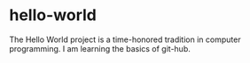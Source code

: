 # hello-world
The Hello World project is a time-honored tradition in computer programming.
I am learning the basics of git-hub.
